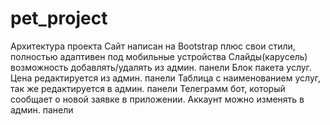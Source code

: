# pet_project
Архитектура проекта
Сайт написан на Bootstrap плюс свои стили, полностью адаптивен под мобильные устройства
Слайды(карусель) возможность добавлять/удалять из админ. панели
Блок пакета услуг. Цена редактируется из админ. панели
Таблица с наименованием услуг, так же редактируется в админ. панели
Телеграмм бот, который сообщает о новой заявке в приложении. Аккаунт можно изменять в админ. панели
